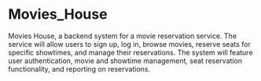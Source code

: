 # Movies_House
Movies House, a backend system for a movie reservation service. The service will allow users to sign up, log in, browse movies, reserve seats for specific showtimes, and manage their reservations. The system will feature user authentication, movie and showtime management, seat reservation functionality, and reporting on reservations.
